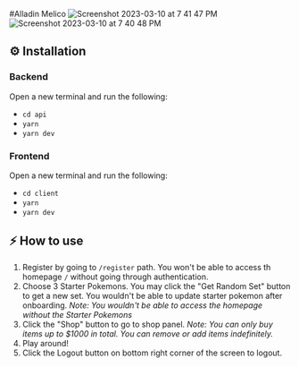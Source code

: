 #Alladin Melico
![Screenshot 2023-03-10 at 7 41 47 PM](https://user-images.githubusercontent.com/40887666/224307489-b5a3d6e4-61ac-4a42-8c09-b7e5baad7a9f.png)
![Screenshot 2023-03-10 at 7 40 48 PM](https://user-images.githubusercontent.com/40887666/224307680-838d45a1-f8f5-41df-aea3-e53d1fd605d8.png)


## ⚙️ Installation 
### Backend
Open a new terminal and run the following: 
- `cd api`
- `yarn`
- `yarn dev`

### Frontend
Open a new terminal and run the following: 
- `cd client`
- `yarn`
- `yarn dev`

## ⚡️ How to use
1. Register by going to `/register` path. You won't be able to access th homepage `/` without going through authentication.
2. Choose 3 Starter Pokemons. You may click the "Get Random Set" button to get a new set. You wouldn't be able to update starter pokemon after onboarding. <i>Note: You wouldn't be able to access the homepage without the Starter Pokemons</i>
3. Click the "Shop" button to go to shop panel. <i>Note: You can only buy items up to $1000 in total. You can remove or add items indefinitely.</i>
4. Play around!
5. Click the Logout button on bottom right corner of the screen to logout. 
